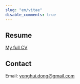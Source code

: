 ```yaml
---
slug: "en/vitae"
disable_comments: true
---
```


## Resume       

[My full CV](/CV/YonghuiDong_en.pdf)    

## Contact

Email: yonghui.dong@gmail.com

      